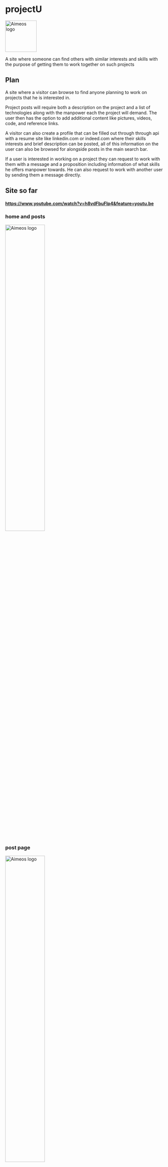 <h1>projectU</h1>
<img src="https://i.imgur.com/VUVrpRd.png" alt="Aimeos logo" title="Aimeos" align="center" height="100" />
<p>
A site where someone can find others with similar interests and skills with the purpose of getting them to work together on such projects
</p>
<h2>Plan</h2>
<p>
A site where a visitor can browse to find anyone planning to work on projects that he is interested in.
 
Project posts will require both a description on the project and a list of technologies along with the manpower each the project will demand. The user then has the option to add additional content like pictures, videos, code, and reference links.

A visitor can also create a profile that can be filled out through through api with a resume site like linkedin.com or indeed.com where their skills interests and brief description can be posted, all of this information on the user can also be browsed for alongside posts in the main search bar.

If a user is interested in working on a project they can request to work with them with a message and a proposition including information of what skills he offers manpower towards. He can also request to work with another user by sending them a message directly.
</p>
<h2>Site so far</h2>
<h4><a href="https://www.youtube.com/watch?v=h8vdFbuFlp4&feature=youtu.be" padding-bottom="100px">https://www.youtube.com/watch?v=h8vdFbuFlp4&feature=youtu.be</a></h4>
<h3>home and posts</h3>
<img src="https://media.giphy.com/media/llOQZXOrsqK2GU5Aw5/giphy.gif" alt="Aimeos logo" title="Aimeos" align="center" width="50%"/>
<h3>post page</h3>
<img src="https://media.giphy.com/media/WsKwMzzQOsbwC8VvQO/giphy.gif" alt="Aimeos logo" title="Aimeos" align="center" width="50%"/>
<h3>user</h3>
<img src="https://media.giphy.com/media/l0oeLCCS7XF4gK5DZV/giphy.gif" alt="Aimeos logo" title="Aimeos" align="center" width="50%"/>
<h3>mobile</h3>
<img src="https://media.giphy.com/media/YRbbNdN7CHnwAe9Kwx/giphy.gif" alt="Aimeos logo" title="Aimeos" align="center" width="50%"/>


<h2>Do next</h2>

<ul>
  <li>Make it so that when opening the site all the posts are not loaded. Instead a minimal amount to decrease load time.</li>
  <li>Add a simple home page with just a description and the search bar. <br /> sketch: <img src="https://i.imgur.com/HOXLlOB.png" alt="Aimeos logo" title="Aimeos" align="center" height="100" /></li>
  <li>Add an add post form ui. (dont know where im open to suggestions)</li>
  <li>Create a dynamic post page.</li>
  <li>Create a dynamic user page.</li>
</ul>
<h2>Notes</h2>
<ul>
  <li>The child code within the UserItem components was scrapped together last minute. I have not deleted it just so that it can serve as an example of what its supposed to be, but feel free to delete and start fresh.</li>
</ul>
